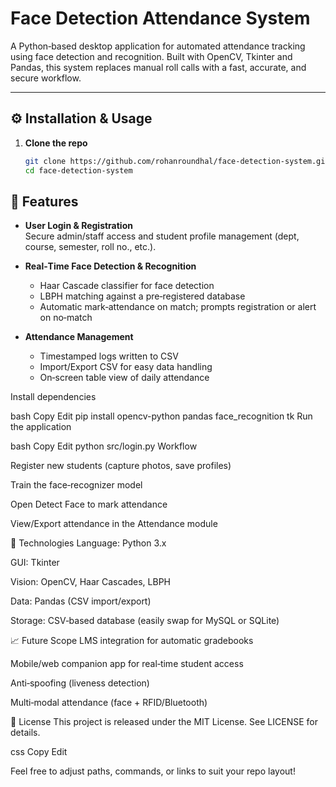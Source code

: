 # Face Detection Attendance System

A Python‑based desktop application for automated attendance tracking using face detection and recognition. Built with OpenCV, Tkinter and Pandas, 
this system replaces manual roll calls with a fast, accurate, and secure workflow.

---


## ⚙️ Installation & Usage

1. **Clone the repo**  
   ```bash
   git clone https://github.com/rohanroundhal/face-detection-system.git
   cd face-detection-system

## 🚀 Features

- **User Login & Registration**  
  Secure admin/staff access and student profile management (dept, course, semester, roll no., etc.).

- **Real‑Time Face Detection & Recognition**  
  - Haar Cascade classifier for face detection  
  - LBPH matching against a pre‑registered database  
  - Automatic mark‑attendance on match; prompts registration or alert on no‑match

- **Attendance Management**  
  - Timestamped logs written to CSV  
  - Import/Export CSV for easy data handling  
  - On‑screen table view of daily attendance

Install dependencies

bash
Copy
Edit
pip install opencv-python pandas face_recognition tk
Run the application

bash
Copy
Edit
python src/login.py
Workflow

Register new students (capture photos, save profiles)

Train the face‑recognizer model

Open Detect Face to mark attendance

View/Export attendance in the Attendance module

🔧 Technologies
Language: Python 3.x

GUI: Tkinter

Vision: OpenCV, Haar Cascades, LBPH

Data: Pandas (CSV import/export)

Storage: CSV‑based database (easily swap for MySQL or SQLite)

📈 Future Scope
LMS integration for automatic gradebooks

Mobile/web companion app for real‑time student access

Anti‑spoofing (liveness detection)

Multi‑modal attendance (face + RFID/Bluetooth)

📝 License
This project is released under the MIT License. See LICENSE for details.

css
Copy
Edit

Feel free to adjust paths, commands, or links to suit your repo layout!







